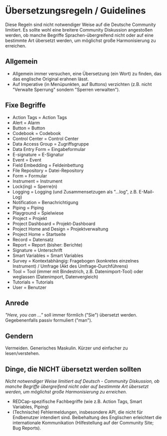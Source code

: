 # Übersetzungsregeln / Guidelines

Diese Regeln sind nicht notwendiger Weise auf die Deutsche Community limitiert.
Es sollte wohl eine breitere Community Diskussion angestoßen werden, ob manche Begriffe Sprachen-übergreifend nicht oder auf eine bestimmte Art übersetzt werden, um möglichst große Harmonisierung zu erreichen.


## Allgemein

- Allgemein immer versuchen, eine Übersetzung (ein Wort) zu finden, das das englische Original erahnen lässt.
- Auf Imperative (in Menüpunkten, auf Buttons) verzichten (z.B. nicht "Verwalte Sperrung" sondern "Sperren verwalten").


## Fixe Begriffe

- Action Tags = Action Tags
- Alert = Alarm
- Button = Button
- Codebook = Codebook
- Control Center = Control Center
- Data Access Group = Zugriffsgruppe
- Data Entry Form = Eingabeformular
- E-signature = E-Signatur
- Event = Event
- Field Embedding = Feldeinbettung
- File Repository = Datei-Repository
- Form = Formular
- Instrument = Instrument
- Lock(ing) = Sperre(n)
- Logging = Logging (und Zusammensetzugen als "...log", z.B. E-Mail-Log)
- Notification = Benachrichtigung
- Piping = Piping
- Playground = Spielwiese
- Project = Projekt
- Project Dashboard = Projekt-Dashboard
- Project Home and Design = Projektverwaltung
- Project Home = Startseite
- Record = Datensatz
- Report = Report (bisher: Berichte)
- Signature = Unterschrift
- Smart Variables = Smart Variables
- Survey = Kontextabhängig: Fragebogen (konkretes einzelnes Instrument) / Umfrage (Akt des Umfrage-Durchführens)
- Tool = Tool (immer mit Bindestrich, z.B. Datenimport-Tool) oder weglassen (Datenimport, Datenvergleich)
- Tutorials = Tutorials
- User = Benutzer


## Anrede

_"Here, you can ..."_ soll immer förmlich ("Sie") übersetzt werden. Gegebenenfalls passiv formuliert ("man").

## Gendern

Vermeiden. Generisches Maskulin. Kürzer und einfacher zu lesen/verstehen.

## Dinge, die NICHT übersetzt werden sollten

_Nicht notwendiger Weise limitiert auf Deutsch - Community Diskussion, ob manche Begriffe übergreifend nicht oder auf bestimmte Art übersetzt werden, um möglichst große Harmonisierung zu erreichen._


- REDCap-spezifische Fachbegriffe (wie z.B. Action Tags, Smart Variables, Piping)
- (Technische) Fehlermeldungen, insbesondere API, die nicht für Endbenutzer intendiert sind. Beibehaltung des Englischen erleichtert die internationale Kommunikation (Hilfestellung auf der Community Site; Bug Reports).



